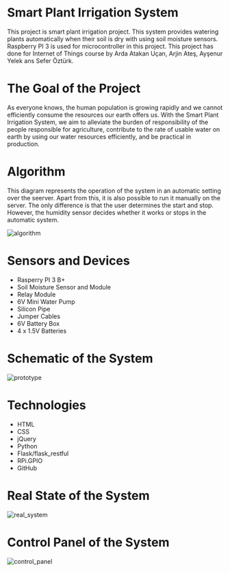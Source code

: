 # Smart Plant Irrigation System
This project is smart plant irrigation project. This system provides watering plants automatically when their soil is dry with using soil moisture sensors. Raspberry PI 3 is used for microcontroller in this project. This project has done for Internet of Things course by Arda Atakan Uçan, Arjin Ateş, Ayşenur Yelek ans Sefer Öztürk.

# The Goal of the Project
As everyone knows, the human population is growing rapidly and we cannot efficiently consume the resources our earth offers us. With the Smart Plant Irrigation System, we aim to alleviate the burden of responsibility of the people responsible for agriculture, contribute to the rate of usable water on earth by using our water resources efficiently, and be practical in production. 

# Algorithm
This diagram represents the operation of the system in an automatic setting over the seerver. Apart from this, it is also possible to run it manually on the server. The only difference is that the user determines the start and stop. However, the humidity sensor decides whether it works or stops in the automatic system.

![algorithm](https://user-images.githubusercontent.com/73023770/235298109-abb1ce86-fa67-4fb2-a4d7-dfebe6fa0220.jpg)

# Sensors and Devices
- Rasperry PI 3 B+
- Soil Moisture Sensor and Module
- Relay Module
- 6V Mini Water Pump
- Silicon Pipe
- Jumper Cables
- 6V Battery Box
- 4 x 1.5V Batteries

# Schematic of the System
![prototype](https://user-images.githubusercontent.com/73023770/235298119-db398330-6cf9-465b-9aea-9d28a9ef66a2.jpg)

# Technologies
- HTML
- CSS
- jQuery
- Python
- Flask/flask_restful
- RPi.GPIO
- GitHub

# Real State of the System
![real_system](https://user-images.githubusercontent.com/73023770/235298121-d005ddf0-8143-4614-bba4-77e22f768c3a.jpg)

# Control Panel of the System
![control_panel](https://user-images.githubusercontent.com/73023770/235298115-f13baff2-726a-4a4c-a5b1-e5dfa753ca24.jpg)
